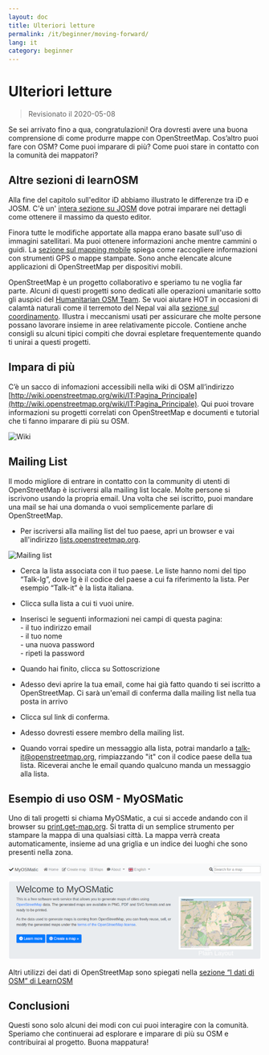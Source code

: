 ```yaml
---
layout: doc
title: Ulteriori letture
permalink: /it/beginner/moving-forward/
lang: it
category: beginner
---
```


Ulteriori letture
===============

> Revisionato il 2020-05-08  

Se sei arrivato fino a qua, congratulazioni! Ora dovresti avere una buona comprensione di come produrre mappe con OpenStreetMap. Cos’altro puoi fare con OSM? Come puoi imparare di più? Come puoi stare in contatto con la comunità dei mappatori?  

Altre sezioni di learnOSM
---------------------------

Alla fine del capitolo sull'editor iD abbiamo illustrato le differenze tra iD e JOSM.  C'è un' [intera sezione su JOSM](/it/josm/) dove potrai imparare nei dettagli come ottenere il massimo da questo editor.  

Finora tutte le modifiche apportate alla mappa erano basate sull'uso di immagini satellitari. Ma puoi ottenere informazioni anche mentre cammini o guidi. La [sezione sul mapping mobile](/it/mobile-mapping/) spiega come raccogliere informazioni con strumenti GPS o mappe stampate. Sono anche elencate alcune applicazioni di OpenStreetMap per dispositivi mobili.  

OpenStreetMap è un progetto collaborativo e speriamo tu ne voglia far parte. Alcuni di questi progetti sono dedicati alle operazioni umanitarie sotto gli auspici del [Humanitarian OSM Team](http://hotosm.org). Se vuoi aiutare HOT in occasioni di calamtà naturali come il terremoto del Nepal vai alla [sezione sul coordinamento](/it/coordination/). Illustra i meccanismi usati per assicurare che molte persone possano lavorare insieme in aree relativamente piccole. Contiene anche consigli su alcuni tipici compiti che dovrai espletare frequentemente quando ti unirai a questi progetti.  


Impara di più
----------

C’è un sacco di infomazioni accessibili nella wiki di OSM all’indirizzo [http://wiki.openstreetmap.org/wiki/IT:Pagina_Principale](http://wiki.openstreetmap.org/wiki/IT:Pagina_Principale). Qui puoi trovare informazioni su progetti correlati con OpenStreetMap e documenti e tutorial che ti fanno imparare di più su OSM.  

![Wiki][]

<!-- also more info on this site once it is prepared -->

Mailing List
------------

Il modo migliore di entrare in contatto con la community di utenti di OpenStreetMap è iscriversi alla mailing list locale. Molte persone si iscrivono usando la propria email. Una volta che sei iscritto, puoi mandare una mail se hai una domanda o vuoi semplicemente parlare di OpenStreetMap.  

- Per iscriversi alla mailing list del tuo paese, apri un browser e vai all'indirizzo [lists.openstreetmap.org](http://lists.openstreetmap.org/).  

![Mailing list][]

- Cerca la lista associata con il tuo paese. Le liste hanno nomi del tipo “Talk-lg”, dove lg è il codice del paese a cui fa riferimento la lista. Per esempio “Talk-it” è la lista italiana.  

- Clicca sulla lista a cui ti vuoi unire.  
-   Inserisci le seguenti informazioni nei campi di questa pagina:  
        - il tuo indirizzo email  
        - il tuo nome  
        - una nuova password  
        - ripeti la password  
- Quando hai finito, clicca su Sottoscrizione
- Adesso devi aprire la tua email, come hai già fatto quando ti sei iscritto a OpenStreetMap. Ci sarà un'email di conferma dalla mailing list nella tua posta in arrivo  
- Clicca sul link di conferma.  
- Adesso dovresti essere membro della mailing list.  
- Quando vorrai spedire un messaggio alla lista, potrai mandarlo a [talk-it@openstreetmap.org](mailto:talk-it@openstreetmap.org), rimpiazzando "it" con il codice paese della tua lista. Riceverai anche le email quando qualcuno manda un messaggio alla lista.  


Esempio di uso OSM - MyOSMatic
----------

Uno di tali progetti si chiama MyOSMatic, a cui si accede andando con il browser su [print.get-map.org](https://print.get-map.org/). Si tratta di un semplice strumento per stampare la mappa di una qualsiasi città. La mappa verrà creata automaticamente, insieme ad una griglia e un indice dei luoghi che sono presenti nella zona.

![MyOSMatic][]


Altri utilizzi dei dati di OpenStreetMap sono spiegati nella [sezione “I dati di OSM” di LearnOSM](/it/osm-data/)


Conclusioni
-------

Questi sono solo alcuni dei modi con cui puoi interagire con la comunità. Speriamo che continuerai ad esplorare e imparare di più su OSM e contribuirai al progetto. Buona mappatura!


[MyOSMatic]: /images/beginner/myosmatic-homepage.png
[Wiki]: /images/beginner/osm-wiki.png
[Mailing list]: /images/beginner/osm-mailing-lists.png